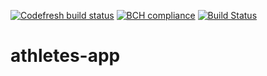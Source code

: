 [![Codefresh build status]( https://g.codefresh.io/api/badges/pipeline/joshmaerk/athletes-training%2Fathletes-training-pipe?key=eyJhbGciOiJIUzI1NiJ9.NWNkNTEzNjljNjJmODgyMTg3ZmE2ZDI0.qCx_3mCcXTN1vSBQ6ovu1juplRPApBbNr3086Q3dpyA&type=cf-1)]( https://g.codefresh.io/pipelines/athletes-training-pipe/builds?filter=trigger:build~Build;pipeline:5cd55f4ff268d7a2cbda3d43~athletes-training-pipe)  [![BCH compliance](https://bettercodehub.com/edge/badge/joshmaerk/athletes-app?branch=master)](https://bettercodehub.com/)  [![Build Status](https://travis-ci.org/joshmaerk/athletes-app.svg?branch=master)](https://travis-ci.org/joshmaerk/athletes-app)

# athletes-app
